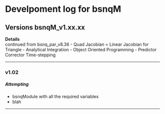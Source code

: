 # Develpoment log for bsnqM

## Versions bsnqM_v1.xx.xx

**Details**\
continued from bsnq_par_v8.36
	- Quad Jacobian = Linear Jacobian for Triangle
	- Analytical Integration
	- Object Oriented Programming
	- Predictor Corrector Time-stepping
  
-----------------------------------------------

### v1.02
##### Attempting
  - bsnqModule with all the required variables
  - blah
-----------------------------------------------


